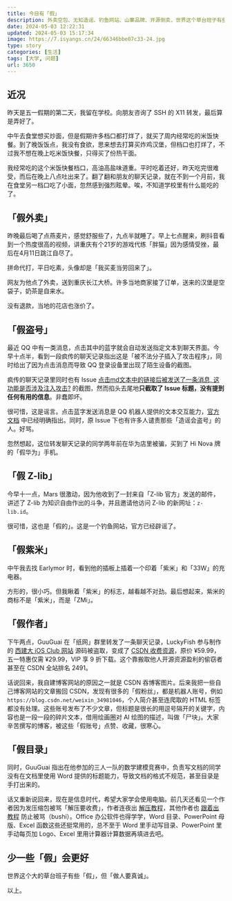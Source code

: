 ```yaml
---
title: 今日有「假」
description: 外卖空包、无知造谣、钓鱼网站、山寨品牌、开源倒卖，世界这个草台班子有些「假」。
date: 2024-05-03 12:22:31
updated: 2024-05-03 15:17:34
image: https://7.isyangs.cn/24/66346bbe07c33-24.jpg
type: story
categories: [生活]
tags: [大学, 问题]
url: 3650
---
```


## 近况

昨天是五一假期的第二天，我留在学校。向朋友咨询了 SSH 的 X11 转发，最后算是弄好了。

中午去食堂想买炒面，但是假期许多档口都打烊了，就买了周内经常吃的米饭快餐。到了晚饭饭点，我没有食欲，思来想去打算买炸鸡汉堡，但档口也打烊了，不过我不想在晚上吃米饭快餐，只得买了份热干面。

我经常吃的这个米饭快餐档口，高油高盐味道重。平时吃着还好，昨天吃完很难受，而后在晚上八点吐出来了。翻了翻和朋友的聊天记录，就在不到一个月前，我在食堂另一档口吃了小面，忽然感到强烈眩晕。唉，不知道学校里有什么能吃的了。

## 「假外卖」

昨晚最后喝了点燕麦片，感觉舒服些了，九点半就睡了。早上七点醒来，刷抖音看到一个热度很高的视频，讲重庆有个21岁的游戏代练「胖猫」因为感情受挫，最后在4月11日跳江自尽了。

拼命代打，平日吃素，头像却是「我买麦当劳回来了」。

网友为他点了外卖，送到重庆长江大桥。许多当地商家接了订单，送来的汉堡是空袋子，奶茶是自来水。

没有退款，当地的花店也涨价了。

## 「假盗号」

最近 QQ 中有一类消息，点击其中的蓝字就会自动发送指定文本到聊天界面。今早十点半，看到一段疯传的聊天记录指出这是「被不法分子插入了攻击程序」，同时给出了因为点击消息而导致 QQ 登录设备里出现了陌生设备的截图。

疯传的聊天记录里同时也有 Issue [点击md文本中的链接后被发送了一条消息, 这功能是否涉及注入攻击?](https://github.com/tencent-connect/bot-docs/issues/205) 的截图，然而掐头去尾地**只截取了 Issue 标题，没有提到任何有用的信息**。非蠢即坏。

很可惜，这是谣言。点击蓝字发送消息是 QQ 机器人提供的文本交互能力，[官方文档](https://bot.q.qq.com/wiki/develop/api-v2/server-inter/message/trans/text-chain.html) 中已经明确指出。同时，原 Issue 下也有许多人谴责那些「造谣会盗号」的人。好骂。

忽然想起，这位转发聊天记录的同学两年前在华为店里被骗，买到了 Hi Nova 牌的「假华为」手机。

## 「假 Z-lib」

今早十一点，Mars 很激动，因为他收到了一封来自「Z-lib 官方」发送的邮件，讲述了 Z-lib 为知识自由作出的斗争，并且邀请他访问 Z-lib 的新网址：`z-lib.id`。

很可惜，这也是「假的」。这是一个钓鱼网站，官方已经辟谣了。

## 「假紫米」

中午我去找 Earlymor 时，看到他的插板上插着一个印着「紫米」和「33W」的充电器。

方形的，很小巧。但我瞅着「紫米」的标志，越看越不对劲。最后想起来，紫米的商标不是「紫米」，而是「ZMi」。

## 「假作者」

下午两点，GuuGuai 在「纸网」群里转发了一条聊天记录，LuckyFish 参与制作的 [西建大 iOS Club 网站](https://gitee.com/XAUATiOSClub/iOSClub.Website) 源码被盗取，变成了 <a href="https://download.csdn.net/download/weixin_44087733/89048417" rel="noopener noreferrer nofollow">CSDN 收费资源</a>，原价 ¥59.99，五一特惠仅需 ¥29.99，VIP 享 9 折下载。这个靠搬取他人开源资源盈利的偷窃者甚至在 CSDN 全站排名 2491。

话说回来，我自建博客网站的原因之一就是 CSDN 吞博客图片。后来我把一些自己博客网站的文章搬回 CSDN，发现有很多的「假粉丝」，都是机器人账号，例如 `https://blog.csdn.net/weixin_34981046`，个人简介甚至连爬取的 HTML 标签都没有处理。这些账号发布了不少文章，但标题是很长的用逗号隔开的关键字，内容也是一段一段的碎片文本，借用绘画圈对 AI 绘图的描述，叫做「尸块」。大家辛苦撰写的博客，被这些「假账号」点赞、收藏，很寒心。

## 「假目录」

同时，GuuGuai 指出在他参加的三人一队的数学建模竞赛中，负责写文档的同学没有在文档里使用 Word 提供的标题能力，导致文档的格式不规范，甚至目录是手打出来的。

话又重新说回来，现在是信息时代，希望大家学会使用电脑。前几天还看见一个作者因为发压缩包被骂「解压要收费」，作者连夜出 [解压教程](https://www.bilibili.com/video/BV11w4m1y7kA)，其他作者也 [跟着出教程](https://www.bilibili.com/video/BV18z42167dQ) 防止被骂（bushi）。Office 办公软件也得学学，Word 目录、PowerPoint 母版、Excel 函数这些还挺常用的，总不至于 Word 里手动写目录、PowerPoint 里手动每页加 Logo、Excel 里用计算器计算数据再填进去吧。

## 少一些「假」会更好

世界这个大的草台班子有些「假」，但「做人要真诚」。

以上。
